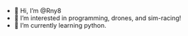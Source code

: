 - 👋 Hi, I’m @Rny8
- 👀 I’m interested in programming, drones, and sim-racing!
- 🌱 I’m currently learning python.
